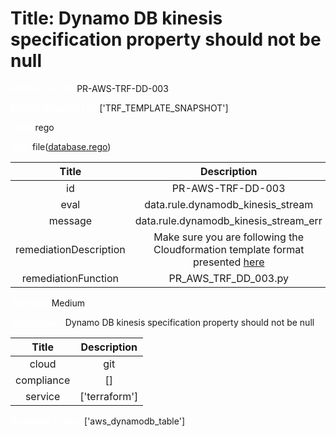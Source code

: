 



# Title: Dynamo DB kinesis specification property should not be null


***<font color="white">Master Test Id:</font>*** PR-AWS-TRF-DD-003

***<font color="white">Master Snapshot Id:</font>*** ['TRF_TEMPLATE_SNAPSHOT']

***<font color="white">type:</font>*** rego

***<font color="white">rule:</font>*** file([database.rego])  
  
  
  
  

|Title|Description|
| :---: | :---: |
|id|PR-AWS-TRF-DD-003|
|eval|data.rule.dynamodb_kinesis_stream|
|message|data.rule.dynamodb_kinesis_stream_err|
|remediationDescription|Make sure you are following the Cloudformation template format presented <a href='https://registry.terraform.io/providers/hashicorp/aws/latest/docs/resources/dynamodb_table#stream_arn' target='_blank'>here</a>|
|remediationFunction|PR_AWS_TRF_DD_003.py|


***<font color="white">Severity:</font>*** Medium

***<font color="white">Description:</font>*** Dynamo DB kinesis specification property should not be null  
  
  

|Title|Description|
| :---: | :---: |
|cloud|git|
|compliance|[]|
|service|['terraform']|


***<font color="white">Resource Types:</font>*** ['aws_dynamodb_table']


[database.rego]: https://github.com/prancer-io/prancer-compliance-test/tree/master/aws/terraform/database.rego
